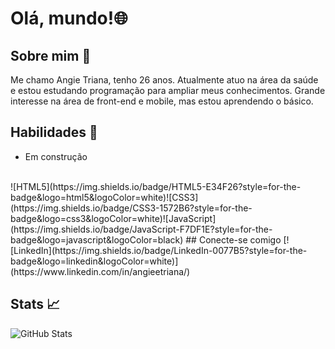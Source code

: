 # Olá, mundo!🌐

## Sobre mim 💬
Me chamo Angie Triana, tenho 26 anos. Atualmente atuo na área da saúde e estou estudando programação para ampliar meus conhecimentos. 
Grande interesse na área de front-end e mobile, mas estou aprendendo o básico.

## Habilidades 🎯
- Em construção 
<br> 
![HTML5](https://img.shields.io/badge/HTML5-E34F26?style=for-the-badge&logo=html5&logoColor=white)![CSS3](https://img.shields.io/badge/CSS3-1572B6?style=for-the-badge&logo=css3&logoColor=white)![JavaScript](https://img.shields.io/badge/JavaScript-F7DF1E?style=for-the-badge&logo=javascript&logoColor=black)
## Conecte-se comigo
[![LinkedIn](https://img.shields.io/badge/LinkedIn-0077B5?style=for-the-badge&logo=linkedin&logoColor=white)](https://www.linkedin.com/in/angieetriana/)

## Stats 📈
![GitHub Stats](https://github-readme-stats.vercel.app/api?username=angieetriana&theme=transparent&bg_color=636363&border_color=30A3DC&show_icons=true&icon_color=30A3DC&title_color=30A3DC&text_color=FFF)

